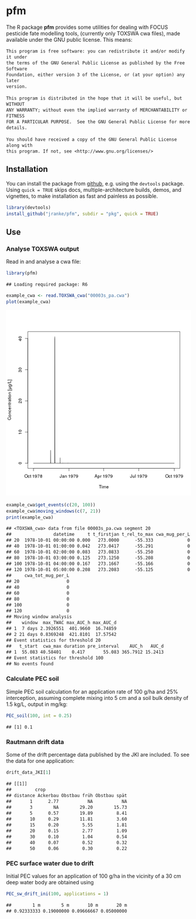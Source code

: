 # pfm

The R package **pfm** provides some utilities for dealing with FOCUS pesticide fate modelling tools,
(currently only TOXSWA cwa files), made available under the GNU public license.
This means:

    This program is free software: you can redistribute it and/or modify it under
    the terms of the GNU General Public License as published by the Free Software
    Foundation, either version 3 of the License, or (at your option) any later
    version.

    This program is distributed in the hope that it will be useful, but WITHOUT
    ANY WARRANTY; without even the implied warranty of MERCHANTABILITY or FITNESS
    FOR A PARTICULAR PURPOSE.  See the GNU General Public License for more
    details.

    You should have received a copy of the GNU General Public License along with
    this program. If not, see <http://www.gnu.org/licenses/>

## Installation

You can install the package from [github](http://github.com/jranke/pfm), e.g.
using the `devtools` package.  Using `quick = TRUE` skips docs,
multiple-architecture builds, demos, and vignettes, to make installation as
fast and painless as possible.


```r
library(devtools)
install_github("jranke/pfm", subdir = "pkg", quick = TRUE)
```

## Use

### Analyse TOXSWA output

Read in and analyse a cwa file:


```r
library(pfm)
```

```
## Loading required package: R6
```

```r
example_cwa <- read.TOXSWA_cwa("00003s_pa.cwa")
plot(example_cwa)
```

![plot of chunk unnamed-chunk-3](figure/unnamed-chunk-3-1.png) 

```r
example_cwa$get_events(c(20, 100))
example_cwa$moving_windows(c(7, 21))
print(example_cwa)
```

```
## <TOXSWA_cwa> data from file 00003s_pa.cwa segment 20 
##                datetime     t t_firstjan t_rel_to_max cwa_mug_per_L
## 20  1978-10-01 00:00:00 0.000   273.0000      -55.333             0
## 40  1978-10-01 01:00:00 0.042   273.0417      -55.291             0
## 60  1978-10-01 02:00:00 0.083   273.0833      -55.250             0
## 80  1978-10-01 03:00:00 0.125   273.1250      -55.208             0
## 100 1978-10-01 04:00:00 0.167   273.1667      -55.166             0
## 120 1978-10-01 05:00:00 0.208   273.2083      -55.125             0
##     cwa_tot_mug_per_L
## 20                  0
## 40                  0
## 60                  0
## 80                  0
## 100                 0
## 120                 0
## Moving window analysis
##    window  max_TWAC max_AUC_h max_AUC_d
## 1  7 days 2.3926551  401.9660  16.74859
## 2 21 days 0.8369248  421.8101  17.57542
## Event statistics for threshold 20 
##   t_start  cwa_max duration pre_interval    AUC_h   AUC_d
## 1  55.083 40.58401    0.417       55.083 365.7912 15.2413
## Event statistics for threshold 100 
## No events found
```

### Calculate PEC soil

Simple PEC soil calculation for an application rate of 100 g/ha and
25% interception, assuming complete mixing into 5 cm and a soil bulk
density of 1.5 kg/L, output in mg/kg:


```r
PEC_soil(100, int = 0.25)
```

```
## [1] 0.1
```

### Rautmann drift data

Some of the drift percentage data published by the JKI are included. To
see the data for one application:


```r
drift_data_JKI[1]
```

```
## [[1]]
##         crop
## distance Ackerbau Obstbau früh Obstbau spät
##       1      2.77           NA           NA
##       3        NA        29.20        15.73
##       5      0.57        19.89         8.41
##       10     0.29        11.81         3.60
##       15     0.20         5.55         1.81
##       20     0.15         2.77         1.09
##       30     0.10         1.04         0.54
##       40     0.07         0.52         0.32
##       50     0.06         0.30         0.22
```

### PEC surface water due to drift

Initial PEC values for an application of 100 g/ha in the vicinity of a 30 cm
deep water body are obtained using


```r
PEC_sw_drift_ini(100, applications = 1)
```

```
##        1 m        5 m       10 m       20 m 
## 0.92333333 0.19000000 0.09666667 0.05000000
```
